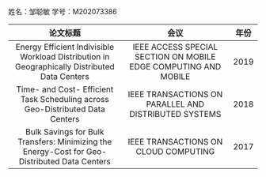 姓名：邹聪敏  学号：M202073386

|                           论文标题                           |  会议  | 年份 |
| :----------------------------------------------------------: | :----: | :--: |
|     Energy Efficient Indivisible Workload Distribution in Geographically Distributed Data Centers      |  IEEE ACCESS SPECIAL SECTION ON MOBILE EDGE COMPUTING AND MOBILE   | 2019 |
| Time- and Cost- Efficient Task Scheduling across Geo-Distributed Data Centers |  IEEE TRANSACTIONS ON PARALLEL AND DISTRIBUTED SYSTEMS   | 2018 |
| Bulk Savings for Bulk Transfers: Minimizing the Energy-Cost for Geo-Distributed Data Centers | IEEE TRANSACTIONS ON CLOUD COMPUTING | 2017 |

